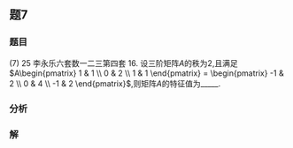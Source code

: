 ## 题7
### 题目
(7) 25 李永乐六套数一二三第四套 
16. 设三阶矩阵$A$的秩为2,且满足$A\begin{pmatrix} 1 & 1 \\ 0 & 2 \\ 1 & 1 \end{pmatrix} = \begin{pmatrix} -1 & 2 \\ 0 & 4 \\ -1 & 2 \end{pmatrix}$,则矩阵$A$的特征值为_____.
### 分析

### 解